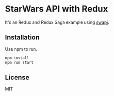# StarWars API with Redux

It's an Redux and Redux Saga example using [swapi](https://swapi.co/).

## Installation

Use npm to run.

```bash
npm install
npm run start
```
## License
[MIT](https://choosealicense.com/licenses/mit/)
